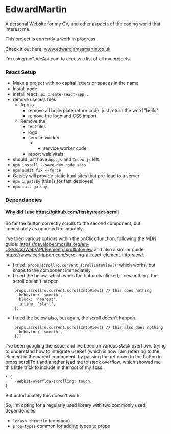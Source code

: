 # EdwardMartin

A personal Website for my CV, and other aspects of the coding world that interest me.

This project is currently a work in progress.

Check it out here: www.edwardjamesmartin.co.uk

I'm using noCodeApi.com to access a list of all my projects.

### React Setup

- Make a project with no capital letters or spaces in the name
- Install node
- install react `npx create-react-app .`
- remove useless files
  - App.js
    - remove all boilerplate return code, just return the word "hello"
    - remove the logo and CSS import
  - Remove the:
    - test files
    - logo
    - service worker
      - - service worker code
    - report web vitals
- should just have `App.js` and `Index.js` left.
- `npm install --save-dev node-sass`
- `npm audit fix --force`
- Gatsby will provide static html sites that pre-load to a server
- `npm i gatsby` (this is for fast deployes)
- `npm init gatsby`

### Dependancies

#### Why did I use https://github.com/fisshy/react-scroll

So far the button correctly scrolls to the second component, but immediately as opposed to smoothly.

I've tried various options within the onClick function, following the MDN guide: https://developer.mozilla.org/en-US/docs/Web/API/Element/scrollIntoView and also a similar guide https://www.carlrippon.com/scrolling-a-react-element-into-view/.

- I tried: `props.scrollTo.current.scrollIntoView()`; which works, but snaps to the component immediately
- I tried the below, which when the button is clicked, does nothing, the scroll doesn't happen

```
    props.scrollTo.current.scrollIntoView({ // this does nothing
      behavior: 'smooth',
      block: 'nearest',
      inline: 'start',
    });
```

- I tried the below also, but again, the scroll doesn't happen.

```
    props.scrollTo.current.scrollIntoView({ // this also does nothing
      behavior: 'smooth',
    });
```

I've been googling the issue, and Ive been on various stack overflows trying to understand how to integrate useRef (which is how I am referring to the element in the parent component, by passing the ref down to the button in props.scrollTo ) and another lead me to stack overflow, which showed me this little trick to include in the root of my scss.

```
* {
    -webkit-overflow-scrolling: touch;
}
```

But unfortunately this doesn't work.

So, I'm opting for a regularly used library with two commonly used dependencies:

- `lodash.throttle` (common)
- `prop-types` common for adding types to props

